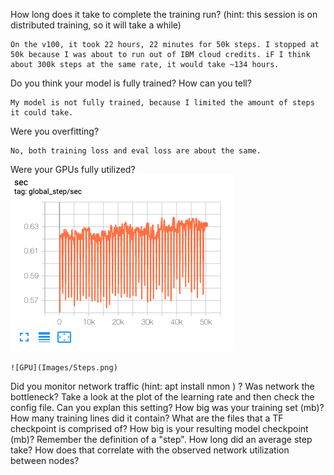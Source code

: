 How long does it take to complete the training run? (hint: this session is on distributed training, so it will take a while)
```
On the v100, it took 22 hours, 22 minutes for 50k steps. I stopped at 50k because I was about to run out of IBM cloud credits. iF I think about 300k steps at the same rate, it would take ~134 hours.
```

Do you think your model is fully trained? How can you tell?
```
My model is not fully trained, because I limited the amount of steps it could take.
```
Were you overfitting?
```
No, both training loss and eval loss are about the same.
```

Were your GPUs fully utilized?
![GPU](images/Steps.png)
```
![GPU](Images/Steps.png)
```


Did you monitor network traffic (hint: apt install nmon ) ? Was network the bottleneck?
Take a look at the plot of the learning rate and then check the config file. Can you explan this setting?
How big was your training set (mb)? How many training lines did it contain?
What are the files that a TF checkpoint is comprised of?
How big is your resulting model checkpoint (mb)?
Remember the definition of a "step". How long did an average step take?
How does that correlate with the observed network utilization between nodes?
